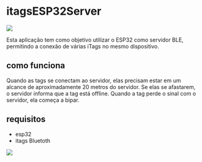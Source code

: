 # itagsESP32Server

<img src="https://github.com/user-attachments/assets/6a512169-e88d-40e1-b69c-6b5acccc7f92" >

Esta aplicação tem como objetivo utilizar o ESP32 como servidor BLE, permitindo a conexão de várias iTags no mesmo dispositivo.

## como funciona

Quando as tags se conectam ao servidor, elas precisam estar em um alcance de aproximadamente 20 metros do servidor. Se elas se afastarem, o servidor informa que a tag está offline. Quando a tag perde o sinal com o servidor, ela começa a bipar.

## requisitos
 - esp32
 - itags Bluetoth

<img src="https://github.com/user-attachments/assets/370a96f5-4ae1-4295-8b68-efc13b5a5598" >

